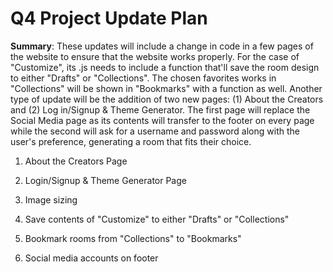 # Q4 Project Update Plan
**Summary**: These updates will include a change in code in a few pages of the website to ensure that the website works properly. For the case of "Customize", its .js needs to include a function that'll save the room design to either "Drafts" or "Collections". The chosen favorites works in "Collections" will be shown in "Bookmarks" with a function as well.
Another type of update will be the addition of two new pages: (1) About the Creators and (2) Log in/Signup & Theme Generator. The first page will replace the Social Media page as its contents will transfer to the footer on every page while the second will ask for a username and password along with the user's preference, generating a room that fits their choice.

1. About the Creators Page
   
2. Login/Signup & Theme Generator Page

3. Image sizing

4. Save contents of "Customize" to either "Drafts" or "Collections"

5. Bookmark rooms from "Collections" to "Bookmarks"

6. Social media accounts on footer 
